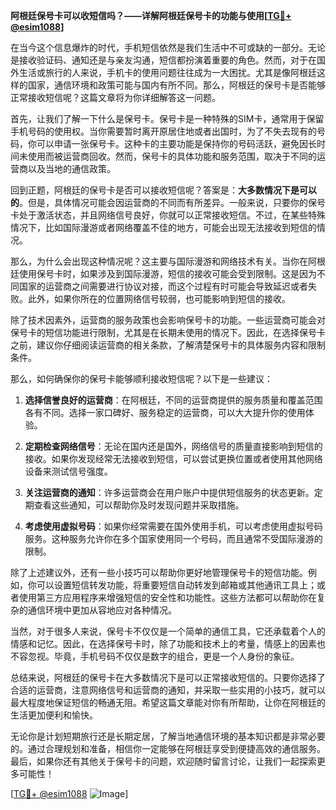 **阿根廷保号卡可以收短信吗？——详解阿根廷保号卡的功能与使用[[TG💪+ @esim1088](https://t.me/s/esim1088)]**

在当今这个信息爆炸的时代，手机短信依然是我们生活中不可或缺的一部分。无论是接收验证码、通知还是与亲友沟通，短信都扮演着重要的角色。然而，对于在国外生活或旅行的人来说，手机卡的使用问题往往成为一大困扰。尤其是像阿根廷这样的国家，通信环境和政策可能与国内有所不同。那么，阿根廷的保号卡是否能够正常接收短信呢？这篇文章将为你详细解答这一问题。

首先，让我们了解一下什么是保号卡。保号卡是一种特殊的SIM卡，通常用于保留手机号码的使用权。当你需要暂时离开原居住地或者出国时，为了不失去现有的号码，你可以申请一张保号卡。这种卡的主要功能是保持你的号码活跃，避免因长时间未使用而被运营商回收。然而，保号卡的具体功能和服务范围，取决于不同的运营商以及当地的通信政策。

回到正题，阿根廷的保号卡是否可以接收短信呢？答案是：**大多数情况下是可以的**。但是，具体情况可能会因运营商的不同而有所差异。一般来说，只要你的保号卡处于激活状态，并且网络信号良好，你就可以正常接收短信。不过，在某些特殊情况下，比如国际漫游或者网络覆盖不佳的地方，可能会出现无法接收到短信的情况。

那么，为什么会出现这种情况呢？这主要与国际漫游和网络技术有关。当你在阿根廷使用保号卡时，如果涉及到国际漫游，短信的接收可能会受到限制。这是因为不同国家的运营商之间需要进行协议对接，而这个过程有时可能会导致延迟或者失败。此外，如果你所在的位置网络信号较弱，也可能影响到短信的接收。

除了技术因素外，运营商的服务政策也会影响保号卡的功能。一些运营商可能会对保号卡的短信功能进行限制，尤其是在长期未使用的情况下。因此，在选择保号卡之前，建议你仔细阅读运营商的相关条款，了解清楚保号卡的具体服务内容和限制条件。

那么，如何确保你的保号卡能够顺利接收短信呢？以下是一些建议：

1. **选择信誉良好的运营商**：在阿根廷，不同的运营商提供的服务质量和覆盖范围各有不同。选择一家口碑好、服务稳定的运营商，可以大大提升你的使用体验。

2. **定期检查网络信号**：无论在国内还是国外，网络信号的质量直接影响到短信的接收。如果你发现经常无法接收到短信，可以尝试更换位置或者使用其他网络设备来测试信号强度。

3. **关注运营商的通知**：许多运营商会在用户账户中提供短信服务的状态更新。定期查看这些通知，可以帮助你及时发现问题并采取措施。

4. **考虑使用虚拟号码**：如果你经常需要在国外使用手机，可以考虑使用虚拟号码服务。这种服务允许你在多个国家使用同一个号码，而且通常不受国际漫游的限制。

除了上述建议外，还有一些小技巧可以帮助你更好地管理保号卡的短信功能。例如，你可以设置短信转发功能，将重要短信自动转发到邮箱或其他通讯工具上；或者使用第三方应用程序来增强短信的安全性和功能性。这些方法都可以帮助你在复杂的通信环境中更加从容地应对各种情况。

当然，对于很多人来说，保号卡不仅仅是一个简单的通信工具，它还承载着个人的情感和记忆。因此，在选择保号卡时，除了功能和技术上的考量，情感上的因素也不容忽视。毕竟，手机号码不仅仅是数字的组合，更是一个人身份的象征。

总结来说，阿根廷的保号卡在大多数情况下是可以正常接收短信的。只要你选择了合适的运营商，注意网络信号和运营商的通知，并采取一些实用的小技巧，就可以最大程度地保证短信的畅通无阻。希望这篇文章能对你有所帮助，让你在阿根廷的生活更加便利和愉快。

无论你是计划短期旅行还是长期定居，了解当地通信环境的基本知识都是非常必要的。通过合理规划和准备，相信你一定能够在阿根廷享受到便捷高效的通信服务。最后，如果你还有其他关于保号卡的问题，欢迎随时留言讨论，让我们一起探索更多可能性！

[[TG💪+ @esim1088](https://t.me/s/esim1088) ![Image](https://i.postimg.cc/4NQfJmqS/Snipaste-2025-05-13-00-14-12.png)]